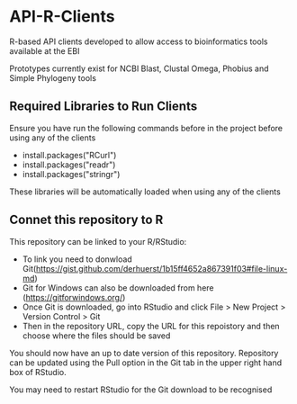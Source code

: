
# API-R-Clients
R-based API clients developed to allow access to bioinformatics tools available at the EBI

Prototypes currently exist for NCBI Blast, Clustal Omega, Phobius and Simple Phylogeny tools 
## Required Libraries to Run Clients
Ensure you have run the following commands before in the project before using any of the clients

- install.packages("RCurl")
- install.packages("readr")
- install.packages("stringr")

These libraries will be automatically loaded when using any of the clients
## Connet this repository to R
This repository can be linked to your R/RStudio: 

- To link you need to donwload Git(https://gist.github.com/derhuerst/1b15ff4652a867391f03#file-linux-md)
- Git for Windows can also be downloaded from here (https://gitforwindows.org/)
- Once Git is downloaded, go into RStudio and click File > New Project > Version Control > Git 
- Then in the repository URL, copy the URL for this repoistory and then choose where the files should be saved

You should now have an up to date version of this repository. Repository can be updated using the Pull option in the Git tab in the upper right hand box of RStudio.

You may need to restart RStudio for the Git download to be recognised
